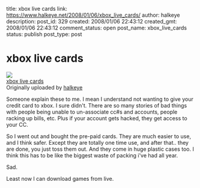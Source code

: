 title: xbox live cards
link: https://www.halkeye.net/2008/01/06/xbox_live_cards/
author: halkeye
description: 
post_id: 329
created: 2008/01/06 22:43:12
created_gmt: 2008/01/06 22:43:12
comment_status: open
post_name: xbox_live_cards
status: publish
post_type: post

# xbox live cards

![](http://farm3.static.flickr.com/2033/2174698014_d91ee27a1f_m.jpg)   
[xbox live cards](http://www.flickr.com/photos/halkeye/2174698014/)   
Originally uploaded by [halkeye](http://www.flickr.com/people/halkeye/)

Someone explain these to me. I mean I understand not wanting to give your credit card to xbox. I sure didn't. There are so many stories of bad things with people being unable to un-associate cc#s and accounts, people racking up bills, etc. Plus if your account gets hacked, they get access to your CC.  
  
So I went out and bought the pre-paid cards. They are much easier to use, and I think safer. Except they are totally one time use, and after that.. they are done, you just toss them out. And they come in huge plastic cases too. I think this has to be like the biggest waste of packing i've had all year.  
  
Sad.  
  
Least now I can download games from live.